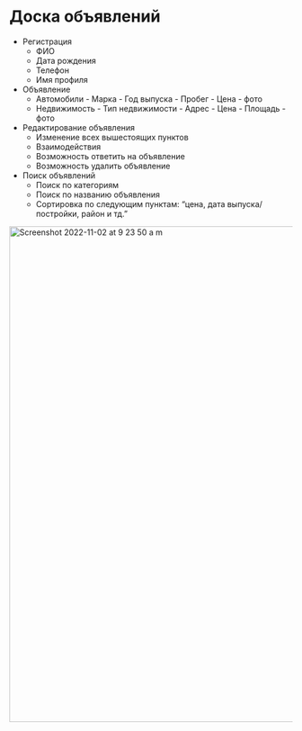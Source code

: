 # Доска объявлений
- Регистрация
    - ФИО
    - Дата рождения
    - Телефон
    - Имя профиля
- Объявление
    - Автомобили
           - Марка
           - Год выпуска
           - Пробег
           - Цена
           - фото
     - Недвижимость
           - Тип недвижимости
           - Адрес
           - Цена
           - Площадь
           - фото
- Редактирование объявления
    - Изменение всех вышестоящих пунктов
    - Взаимодействия
    - Возможность ответить на объявление
    - Возможность удалить объявление
- Поиск объявлений
    - Поиск по категориям
    - Поиск по названию объявления
    - Сортировка по следующим пунктам: “цена, дата выпуска/постройки, район и тд.”
<img width="881" alt="Screenshot 2022-11-02 at 9 23 50 a m" src="https://user-images.githubusercontent.com/91777760/199413780-c3d7dde6-137f-466b-9486-06acdf518bf3.png">
